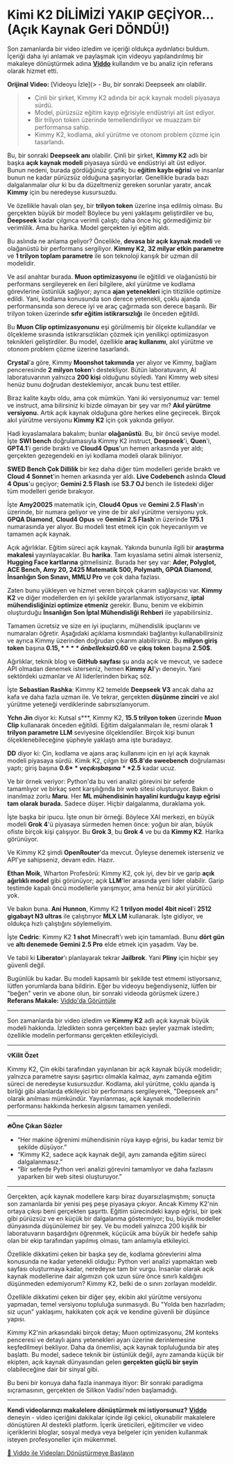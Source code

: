 # Kimi K2 DİLİMİZİ YAKIP GEÇİYOR... (Açık Kaynak Geri DÖNDÜ!)

Son zamanlarda bir video izledim ve içeriği oldukça aydınlatıcı buldum. İçeriği daha iyi anlamak ve paylaşmak için videoyu yapılandırılmış bir makaleye dönüştürmek adına **[Viddo](https://viddo.pro/)** kullandım ve bu analiz için referans olarak hizmet etti.

**Orijinal Video:** [Videoyu İzle](> - Bu, bir sonraki Deepseek anı olabilir.
> - Çinli bir şirket, Kimmy K2 adında bir açık kaynak modeli piyasaya sürdü.
> - Model, pürüzsüz eğitim kayıp eğrisiyle endüstriyi alt üst ediyor.
> - Bir trilyon token üzerinde temellendiriliyor ve muazzam bir performansa sahip.
> - Kimmy K2, kodlama, akıl yürütme ve otonom problem çözme için tasarlandı.

Bu, bir sonraki **Deepseek anı** olabilir. Çinli bir şirket, **Kimmy K2** adlı bir başka **açık kaynak modeli** piyasaya sürdü ve endüstriyi alt üst ediyor. Bunun nedeni, burada gördüğünüz grafik; bu **eğitim kaybı eğrisi** ve insanlar bunun ne kadar pürüzsüz olduğuna şaşırıyorlar. Genellikle burada bazı dalgalanmalar olur ki bu da düzeltmeniz gereken sorunlar yaratır, ancak **Kimmy** için bu neredeyse kusursuzdu.

Ve özellikle havalı olan şey, bir **trilyon token** üzerine inşa edilmiş olması. Bu gerçekten büyük bir model! Böylece bu yeni yaklaşımı geliştirdiler ve bu, **Deepseek** kadar çılgınca verimli çalıştı; daha önce hiç görmediğimiz bir verimlilik. Ama bu harika. Model gerçekten iyi eğitim aldı.

Bu aslında ne anlama geliyor? Öncelikle, **devasa bir açık kaynak modeli** ve olağanüstü bir performans sergiliyor. **Kimmy K2**, **32 milyar etkin parametre** ve **1 trilyon toplam parametre** ile son teknoloji karışık bir uzman dil modelidir.

Ve asıl anahtar burada. **Muon optimizasyonu** ile eğitildi ve olağanüstü bir performans sergileyerek en ileri bilgilere, akıl yürütme ve kodlama görevlerine üstünlük sağlıyor; ayrıca **ajan yetenekleri** için titizlikle optimize edildi. Yani, kodlama konusunda son derece yetenekli, çoklu ajanda performansında son derece iyi ve araç çağırmada son derece başarılı. Bir trilyon token üzerinde **sıfır eğitim istikrarsızlığı** ile önceden eğitildi.

Bu **Muon Clip optimizasyonunu** eşi görülmemiş bir ölçekte kullandılar ve ölçekleme sırasında istikrarsızlıkları çözmek için yenilikçi optimizasyon teknikleri geliştirdiler. Bu model, özellikle **araç kullanımı**, akıl yürütme ve otonom problem çözme üzerine tasarlandı.

**Crystal**'a göre, Kimmy **Moonshot takımında** yer alıyor ve Kimmy, bağlam penceresinde **2 milyon token**'ı destekliyor. Bütün laboratuvarın, AI laboratuvarının yalnızca **200 kişi** olduğunu söyledi. Yani Kimmy web sitesi henüz bunu doğrudan desteklemiyor, ancak bunu test ettiler.

Biraz kalite kaybı oldu, ama çok mümkün. Yani iki versiyonumuz var: temel ve instruct, ama bilirsiniz ki bizde olmayan bir şey var mı? **Akıl yürütme versiyonu.** Artık açık kaynak olduğuna göre herkes eline geçirecek. Birçok akıl yürütme versiyonu **Kimmy K2** için çok yakında geliyor.

Hadi kıyaslamalara bakalım; bunlar **olağanüstü**. Bu, bir öncü seviye model. İşte **SWI bench** doğrulamasıyla Kimmy K2 instruct, **Deepseek**'i, **Quen**'i, **GPT4.1**'i geride bıraktı ve **Cloud4 Opus**'un hemen arkasında yer aldı; gerçekten gezegendeki en iyi kodlama modeli olarak biliniyor.

**SWED Bench Çok Dillilik** bir kez daha diğer tüm modelleri geride bıraktı ve **Cloud 4 Sonnet**'in hemen arkasında yer aldı. **Live Codebench** aslında **Cloud 4 Opus**'u geçiyor; **Gemini 2.5 Flash** ise **53.7 OJ** bench ile listedeki diğer tüm modelleri geride bırakıyor.

İşte **Amy20025** matematik için, **Cloud4 Opus** ve **Gemini 2.5 Flash**'ın üzerinde, bir numara geliyor ve yine de bir akıl yürütme versiyonu yok. **GPQA Diamond**, **Cloud4 Opus** ve **Gemini 2.5 Flash**'ın üzerinde **175.1** numarasında yer alıyor. Bu modeli test etmek için çok heyecanlıyım ve tamamen açık kaynak.

Açık ağırlıklar. Eğitim süreci açık kaynak. Yakında bununla ilgili bir **araştırma makalesi** yayınlayacaklar. Bu **harika**. Tam kıyaslama setini almak isterseniz, **Hugging Face kartlarına** gitmelisiniz. Burada her şey var: **Ader, Polyglot, ACE Bench, Amy 20, 2425 Matematik 500, Polymath, GPQA Diamond**, **İnsanlığın Son Sınavı, MMLU Pro** ve çok daha fazlası.

Zaten bunu yükleyen ve hizmet veren birçok çıkarım sağlayıcısı var. **Kimmy K2** ve diğer modellerden en iyi şekilde yararlanmak istiyorsanız, **iptal mühendisliğinizi optimize etmeniz** gerekir. Bunu, benim ve ekibimin oluşturduğu **İnsanlığın Son İptal Mühendisliği Rehberi** ile yapabilirsiniz.

Tamamen ücretsiz ve size en iyi ipuçlarını, mühendislik ipuçlarını ve numaraları öğretir. Aşağıdaki açıklama kısmındaki bağlantıyı kullanabilirsiniz ve ayrıca Kimmy üzerinden doğrudan çıkarım alabilirsiniz. Bu **milyon giriş token** başına **0.15$,** **önbelleksiz 0.60$** ve **çıkış token** başına **2.50$**.

Ağırlıklar, teknik blog ve **GitHub sayfası** şu anda açık ve mevcut, ve sadece API olmadan denemek isterseniz, hemen **Kimmy AI**'yı deneyin. Yani sektördeki uzmanlar ve AI liderlerinden birkaç söz.

İşte **Sebastian Rashka**: Kimmy K2 temelde **Deepseek V3** ancak daha az kafa ve daha fazla uzman ile. Ve tekrar, gerçekten **düşünme zinciri** ve akıl yürütme yeteneği verdiklerinde sabırsızlanıyorum. 

**Ychn Jin** diyor ki: Kutsal s***, Kimmy K2, **15.5 trilyon token** üzerinde **Muon Clip** kullanarak önceden eğitildi. Eğitim dalgalanmaları ile, resmi olarak **1 trilyon parametre LLM** seviyesine ölçeklendiler. Birçok kişi bunun ölçeklenebileceğine şüpheyle yaklaştı ama işte buradayız.

**DD** diyor ki: Çin, kodlama ve ajans araç kullanımı için en iyi açık kaynak modeli piyasaya sürdü. Kimik K2, çılgın bir **65.8'de sweebench** doğrulaması yaptı; giriş başına **0.6$** ve çıkış başına **2.5$** kadar ucuz.

Ve bir örnek veriyor: Python'da bu veri analizi görevini bir seferde tamamlıyor ve birkaç sent karşılığında bir web sitesi oluşturuyor. Bakın o inanılmaz zorlu **Maru**. Her **ML mühendisinin hayalini kurduğu kayıp eğrisi tam olarak burada.** Sadece düşer. Hiçbir dalgalanma, duraklama yok.

İşte başka bir ipucu. İşte onun bir örneği. Böylece XAI merkezi, en büyük modeli **Grok 4**'ü piyasaya sürmeden hemen önce: yoğun bir alan, büyük ofiste birçok kişi çalışıyor. Bu **Grok 3**, bu **Grok 4** ve bu da **Kimmy K2**. Harika görünüyor.

Ve Kimmy K2 şimdi **OpenRouter**'da mevcut. Öyleyse denemek isterseniz ve API'ye sahipseniz, devam edin. Hazır.

**Ethan Moik**, Wharton Profesörü: Kimmy K2, çok iyi, dev bir ve garip **açık ağırlıklı model** gibi görünüyor; açık **LLM**'ler arasında yeni lider olabilir. Garip testimde kapalı öncü modellerle yarışmıyor, ama henüz bir akıl yürütücü yok.

Ve bakın buna. **Ani Hunnon**, Kimmy K2 **1 trilyon model 4bit nicel**'i **2512 gigabayt N3 ultras** ile çalıştırıyor **MLX LM** kullanarak. İşte gidiyor, ve oldukça hızlı çalıştığını söylemeliyim.

İşte **Cedric**: Kimmy K2 **1 shot** Minecraft'ı web için tamamladı. Bunu **dört gün** ve **altı denemede** **Gemini 2.5 Pro** elde etmek için yaşadım. Vay be.

Ve tabii ki **Liberator**'ı planlayarak tekrar **Jailbrok**. Yani **Pliny** için hiçbir şey güvenli değil.

Bugünlük bu kadar. Bu modeli kapsamlı bir şekilde test etmemi istiyorsanız, lütfen yorumlarda bana bildirin. Eğer bu videoyu beğendiyseniz, lütfen bir "beğen" verin ve abone olun, bir sonraki videoda görüşmek üzere.)
**Referans Makale:** [Viddo'da Görüntüle](https://viddo.pro/zh/video-result/5768f631-b053-41de-9597-7d5dff151298)

---



Son zamanlarda bir video izledim ve **Kimmy K2** adlı açık kaynak büyük modeli hakkında. İzledikten sonra gerçekten bazı şeyler yazmak istedim; özellikle modelin performansı gerçekten etkileyiciydi.

---

**💡Kilit Özet**

Kimmy K2, Çin ekibi tarafından yayınlanan bir açık kaynak büyük modelidir; yalnızca parametre sayısı şaşırtıcı olmakla kalmaz, aynı zamanda eğitim süreci de neredeyse kusursuzdur. Kodlama, akıl yürütme, çoklu ajanda iş birliği gibi alanlarda etkileyici bir performans sergileyerek, "Deepseek anı" olarak anılması mümkündür. Yayınlanması, açık kaynak modellerinin performansı hakkında herkesin algısını tamamen yeniledi.

---

**🔥Öne Çıkan Sözler**

- “Her makine öğrenimi mühendisinin rüya kayıp eğrisi, bu kadar temiz bir şekilde düşüyor.”
- “Kimmy K2, sadece açık kaynak değil, aynı zamanda eğitim süreci dalgalanmasız.”
- “Bir seferde Python veri analizi görevini tamamlıyor ve daha fazlasını yaparken bir web sitesi oluşturuyor.”

---

Gerçekten, açık kaynak modellere karşı biraz duyarsızlaşmıştım; sonuçta son zamanlarda bir yenisi peş peşe piyasaya çıkıyor. Ancak Kimmy K2'nin ortaya çıkışı beni gerçekten şaşırttı. Eğitim sürecindeki kayıp eğrisi, bir ipek gibi pürüzsüz ve en küçük bir dalgalanma göstermiyor; bu, büyük modeller dünyasında düşünülemez bir şey. Ve bu modeli yalnızca 200 kişilik bir laboratuvarın başardığını öğrenmek, küçücük ama büyük bir hedefe sahip olan bir ekip tarafından yapılmış olması, tam anlamıyla etkileyici.

Özellikle dikkatimi çeken bir başka şey de, kodlama görevlerini alma konusunda ne kadar yetenekli olduğu: Python veri analizi yapmaktan web sayfası oluşturmaya kadar, neredeyse tam bir vurgu. İnsanlar olarak açık kaynak modellerine dair algımızın çok uzun süre önce sınırlı kaldığını düşünmeden edemiyorum? Kimmy K2, belki de o sınırı zorlayan modeldir.

Özellikle dikkatimi çeken bir diğer şey, ekibin akıl yürütme versiyonu yapmadan, temel versiyonu topluluğa sunmasıydı. Bu "Yolda ben hazırladım; siz uçun" yaklaşımı, hakikaten çok açık ve kendine güvenli bir düşünce yapısı.

Kimmy K2'nin arkasındaki birçok detay; Muon optimizasyonu, 2M konteks penceresi ve detaylı ajans yetenekleri ayarı üzerine derinlemesine keşfedilmeyi bekliyor. Daha da önemlisi, açık kaynak topluluğunda bir ateş başlattı. Bu model, sadece teknik bir üstünlük değil, aynı zamanda küçük bir ekipten, açık kaynak dünyasından gelen **gerçekten güçlü bir şeyin** olabileceğine dair bir sinyal gibi.

Bu beni bir konuya daha fazla inanmaya itiyor: Bir sonraki paradigma sıçramasının, gerçekten de Silikon Vadisi'nden başlamadığı. 

---

**Kendi videolarınızı makalelere dönüştürmek mi istiyorsunuz?** **[Viddo](https://viddo.pro/)** deneyin - video içeriğini dakikalar içinde ilgi çekici, okunabilir makalelere dönüştüren AI destekli platform. İçerik üreticileri, eğitimciler ve video içeriklerini bloglar, sosyal medya veya belgeler için yeniden kullanmak isteyen profesyoneller için mükemmel.

[🚀 Viddo ile Videoları Dönüştürmeye Başlayın](https://viddo.pro/)